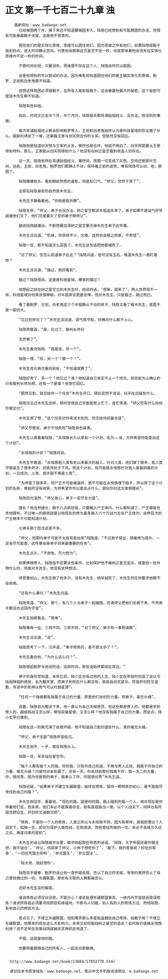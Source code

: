 # 正文 第一千七百二十九章 浊
        最新网址：www.badaoge.net
          已经被困两个月，接下来还不知道要被困多久，陆隐已经想到有可能脱困的办法，但很有可能暴露骰子天赋，这是他不愿意的。
      
          困住他们的是实体化思维，思维可以困住他们，因为思维之中有他们，如果陆隐摇骰子摇到四点，进入时间静止空间，代表他会脱离这方星空不足一秒，也就意味着他会消失在实体化思维内不足一秒的时间。
      
          不管时间长短，只要消失，思维便不存在这个人，陆隐自然可以脱困。
      
          这是他想到的可以尝试的办法，因为唯有他知道困住他们的是主脑实体化的思维，魁罗，王祀和白老鬼都不知道。
      
          但想这样脱困必须摇骰子，在所有人面前摇骰子，这会暴露他最大的秘密，这个秘密可是连木先生都不知道。
      
          陆隐有些纠结。
      
          如此，时间又过去半个月，半个月内，陆隐每天都背诵始祖经义，没办法，他没别的事做。
      
          每次背诵始祖经义都会影响魁罗等人，王祀和白老鬼始终认为是科技星域的存在做了什么，威胁利诱说了一堆，还暴露王家与创天院合作的关系，但依然没有回应。
      
          陆隐倒是知道创天院与王家的关系，竟然也是合作，他就不明白了，创天院需要从王家得到材料，那么，王家能从创天院得到什么？他没有在树之星空看到改造人的存在。
      
          这一天，陆隐依然在背诵始祖经义，蓦然间，周围一切变成了灰色，空间还是那片空间，远处，王祀，白老鬼，魁罗他们都静止不动，保持着之前的姿势，唯有陆隐可以动，他，脱困了。
      
          陆隐缓缓抬头，看到眼前熟悉的身影，彻底松口气，“师父，您终于来了”。
      
          出现在陆隐身前的自然是木先生。
      
          木先生平静看着他，“你倒是能折腾”。
      
          陆隐无奈，“师父，弟子也没办法，树之星空都派半祖追杀来了，弟子如果不是运气好早就被他们灭了，他们可是要灭了您的弟子啊师父”。
      
          越说陆隐越激动，不断想要加深树之星空要灭掉木先生弟子这件事。
      
          木先生淡淡道，“机缘，你获得不少，灾难，自然也会随之而来，不奇怪”。
      
          陆隐一怔，都不知道怎么回答了，木先生这句话把他都堵死了。
      
          “对了师父，您怎么知道弟子在这？”陆隐问道，他可没有玉石，难道木先生一直盯着他？
      
          木先生淡淡道，“路过，刚好看到”。
      
          路过？陆隐怪异，这里是科技星域，哪来的路过？
      
          他想起之前在树之星空见到木先生时，他说的话，‘想来，就来了’，两人世界观不一样，科技星域对他来说很神秘，对半祖来说更是忌惮，但对木先生，只是路过，路过而已。
      
          看了看魁罗，王祀，白老鬼这三个半祖静止不动的样子，陆隐又看了看木先生，差距不是一般的大。
      
          “见过你师兄了？”木先生淡淡道，语气很平和，仿佛对什么都不上心。
      
          陆隐恭敬道，“是，见过了，裁判长师兄
      
          太厉害了”。
      
          木先生看向陆隐，“我是说，另一个”。
      
          陆隐一愣，“另，另一个？哪一个？”。
      
          木先生目光再次看向别处，“不知道就算了”。
      
          陆隐好奇了，另一个？他见过？谁？他知道自己肯定不止一个师兄，但目前为止确认的只有裁判长师兄啊，还有一个是谁？他急忙回忆。
      
          “既然见到，就交给你一个任务”木先生开口，随后突然不说话，似乎在迟疑些什么。
      
          陆隐没见过木先生这样，顿时觉得自己可能能帮上忙了，连忙笑道，“师父您有什么纷纷尽管交代”。
      
          木先生想了想，“这个任务对你来说太危险，但交给你却最合适”。
      
          “师父尽管说，弟子不怕危险”陆隐自告奋勇。
      
          木先生认真看着陆隐，“永恒族长久以来有一个计划，名为——浊，为师希望你能查出这个计划”。
      
          “永恒族的计划？”陆隐诧异。
      
          木先生平静道，“永恒族是人类有史以来最大的敌人，针对人类，他们做了很多，我人类尽管诞生了很多奇才，却依然处于下风，而这个计划，有可能是永恒族针对我人类最阴毒的计划，一旦成功，人类，或许就不再是人类”。
      
          “为师查了很多年，但尸王不可能被逼供，更不可能在永恒族埋下暗子，所以除了这个计划的名称，竟始终没有收获，为师希望你可以查出点什么，貌似你对这方面很擅长”。
      
          陆隐目光凛然，“师父放心，弟子一定尽全力查”。
      
          擅长？他当然擅长，骰子六点疯狂摇，只要融入尸王体内，什么都知道了，尸王都能任凭他摆布，不过唯一的麻烦就是以他现在的修为最多融入六十万战力左右尸王体内，这种层次的尸王根本不可能知道计划。
      
          七神天那个层次还差不多。
      
          “师父，短期内弟子可能不太容易查出来”陆隐道，“不过弟子保证，随着修为提升，一定会尽可能查，这件事会是弟子将来最重要的任务”。
      
          木先生点头，“不用急，尽力而为”。
      
          如果换做旁人，陆隐指不定要谈些条件，比如保护他不被树之星空追杀，或者给一些外物什么的，但面对木先生，他没有这种想法。
      
          师恩重如山，木先生救了他多次，没有木先生，他早就死了，木先生的任何要求他都不会拒绝。
      
          “还有什么事吗？”木先生问道。
      
          陆隐笑道，“师父，那个，有几个人与弟子一起被困，还请师父把他们也救下来，不然弟子都没办法回内宇宙”。
      
          木先生抬眼看去，“简单”。
      
          陆隐嘴角一扯，三观不同，三观不同，“对了师父，弟子有一事想请教”。
      
          木先生淡淡道，“说”。
      
          陆隐思考了一下，沉声道，“弟子修炼的，是不是太杂了？”。
      
          木先生看向他，“为什么这么问？”。
      
          陆隐想起魁罗与他说的话，这段时间，那些话始终萦绕在耳边，“
      
          弟子的身份您知道，未失忆前，陆小玄也有过他的人生，陆小玄在年轻时创造了足以令陆祖降临的绝技，名为翻天掌，而弟子到现在什么都没有，辰祖自创天星功，符祖开创符文道数，传说中的死神以死气可以代替星源”。
      
          “任何一个强者都有独属于自己的力量，那是他们自创的力量，而弟子，毫无头绪”。
      
          说着，陆隐目光黯淡下来，他一直认为自己天赋绝顶，但这些都是旁人的，他都是学的旁人的，越级挑战又怎么样，哪怕突破星使，又怎么样？他没有独属于自己的力量，而这点，陆小玄早已做到。
      
          陆隐在这一刻竟充满了自我怀疑，他不知道自己能创造些什么，真的毫无头绪。
      
          “师父，弟子无能”陆隐声音低沉。
      
          木先生抬手，一手，放在陆隐头上。
      
          陆隐一怔，呆呆站在星空中。
      
          “每个人都有每个人的路，你的路，只有你自己知道，不用与旁人比较，独属于你自己的力量，毫无头绪？只是时间未到罢了，总有一天，你会找到那份独属于你，独一无二的力量，你，很优秀，因为你是我的弟子，我承认了你，你就很优秀”木先生道。
      
          陆隐迟疑，“如果弟子不建立东疆联盟，始终在修炼，保持一颗修炼的初心，是不是能尽快找到自己的路？”。
      
          木先生收回手，看着他，“现在的路，就是你的路，路上碰到的每一个人，或许现在是你带着他们走，但未来，他们未必不能推着你走，前有辰祖独当一面，以个人战天下，同样也有符祖念顾众生，开创符文道数文明”。
      
          “修炼，不是你一个人的修炼，人类之所以与永恒族不同，因为有牵绊，辰祖即便以个人战天下，孤独一生，却也为保护人类而战，生死成谜，而他曾经所做的一切，未必不会成为久远之后，再度归来的契机”。
      
          木先生的话让陆隐拨开云雾，脑中响起那些熟悉的话语，‘陆隐，大宇帝国还是你做主吧，我不适合’，‘师父，你回来了师父，小伟子想死你了’，‘殿下，我的零食呢？好吃的零食’，‘一切任凭盟主吩咐’，‘参见盟主’，‘参见盟主’…
      
          ‘陆大哥，我好想你’。
      
          陆隐双手握拳，魁罗的话让他一度怀疑自我，否认了自己的天赋，渐渐的竟然否认了自己曾经做过的一切，东疆联盟，那些有关联的人竟都被否认。
      
          还好木先生及时解惑。
      
          谁说修炼必须没日没夜，不能分心？谁说处理东疆联盟事务，一统内外宇宙就会耽误修炼？谁说修炼就必须要寻找那些机缘福地，不断与人切磋，别人有别人的修炼方法，而他陆隐，有他自己的修炼方法。
      
          差点忘了，不成立东疆联盟，他到哪弄那么多星能晶髓给自己修炼，给骰子用？不成立东疆联盟，他哪来的现在这么大影响力，未来又如何抵挡树之星空的追杀？如何有价值被永恒族利用？说不定早在背面战场就被巫灵神抓走改造了。
      
          不错，这就是他的路。
      
          他要带着跟随自己的所有人，一起走向那巅峰。
      
      
      http://www.badaoge.net/book/13084/17852770.html
      
      请记住本书首发域名：www.badaoge.net。笔尖中文手机版阅读网址：m.badaoge.net